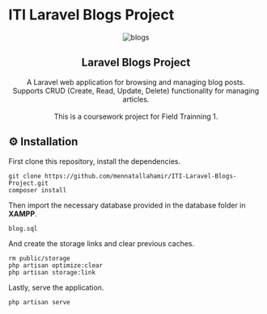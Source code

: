 # ITI Laravel Blogs Project

<div align="center">
  
  
![blogs](https://github.com/user-attachments/assets/819d87fa-91ec-44f7-ab2d-665c94c266a1)


  <h2 align="center">Laravel Blogs Project</h2>

  A Laravel web application for browsing and managing blog posts.
  <br>
  Supports CRUD (Create, Read, Update, Delete) functionality for managing articles.
  <br>  <br>
  This is a coursework project for Field Trainning 1.

</div>

## ⚙ Installation

First clone this repository, install the dependencies.

```
git clone https://github.com/mennatallahamir/ITI-Laravel-Blogs-Project.git
composer install
```

Then import the necessary database provided in the database folder in **XAMPP**.

```
blog.sql
```

And create the storage links and clear previous caches.

```
rm public/storage
php artisan optimize:clear       
php artisan storage:link
```
Lastly, serve the application.
```
php artisan serve
```
